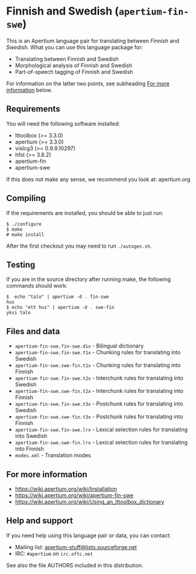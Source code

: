 # Finnish and Swedish (`apertium-fin-swe`)

This is an Apertium language pair for translating between *Finnish* and
*Swedish*. What you can use this language package for:

* Translating between Finnish and Swedish
* Morphological analysis of Finnish and Swedish
* Part-of-speech tagging of Finnish and Swedish

For information on the latter two points, see subheading [For more
information](#For-more-information) below.

## Requirements

You will need the following software installed:

* lttoolbox (>= 3.3.0)
* apertium (>= 3.3.0)
* vislcg3 (>= 0.9.9.10297)
* hfst (>= 3.8.2)
* apertium-fin
* apertium-swe

If this does not make any sense, we recommend you look at: apertium.org

## Compiling

If the requirements are installed, you should be able to just run:

```
$ ./configure
$ make
# make install
```

After the first checkout you may need to run `./autogen.sh`.

## Testing

If you are in the source directory after running make, the following
commands should work:

```
$  echo "talo" | apertium -d . fin-swe
hus
$ echo "ett hus" | apertium -d . swe-fin
yksi talo
```

## Files and data

* `apertium-fin-swe.fin-swe.dix`  - Bilingual dictionary
* `apertium-fin-swe.fin-swe.t1x`  - Chunking rules for translating into Swedish
* `apertium-fin-swe.swe-fin.t1x`  - Chunking rules for translating into Finnish
* `apertium-fin-swe.fin-swe.t2x`  - Interchunk rules for translating into Swedish
* `apertium-fin-swe.swe-fin.t2x`  - Interchunk rules for translating into Finnish
* `apertium-fin-swe.fin-swe.t3x`  - Postchunk rules for translating into Swedish
* `apertium-fin-swe.swe-fin.t3x`  - Postchunk rules for translating into Finnish
* `apertium-fin-swe.fin-swe.lrx`  - Lexical selection rules for translating into Swedish
* `apertium-fin-swe.swe-fin.lrx`  - Lexical selection rules for translating into Finnish
* `modes.xml`                     - Translation modes

## For more information

* https://wiki.apertium.org/wiki/Installation
* https://wiki.apertium.org/wiki/apertium-fin-swe
* https://wiki.apertium.org/wiki/Using_an_lttoolbox_dictionary

## Help and support

If you need help using this language pair or data, you can contact:

* Mailing list: apertium-stuff@lists.sourceforge.net
* IRC: `#apertium` on `irc.oftc.net`

See also the file AUTHORS included in this distribution.

